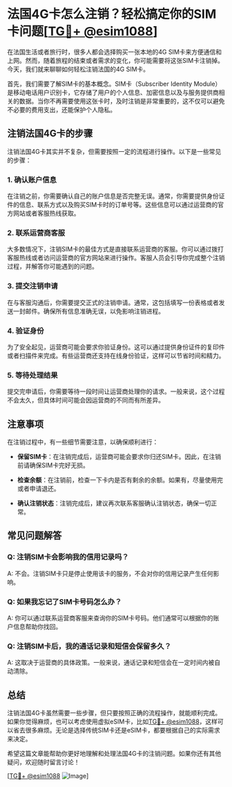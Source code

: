 # 法国4G卡怎么注销？轻松搞定你的SIM卡问题[[TG💪+ @esim1088](https://t.me/s/esim1088)]

在法国生活或者旅行时，很多人都会选择购买一张本地的4G SIM卡来方便通信和上网。然而，随着旅程的结束或者需求的变化，你可能需要将这张SIM卡注销掉。今天，我们就来聊聊如何轻松注销法国的4G SIM卡。

首先，我们需要了解SIM卡的基本概念。SIM卡（Subscriber Identity Module）是移动电话用户识别卡，它存储了用户的个人信息、加密信息以及与服务提供商相关的数据。当你不再需要使用这张卡时，及时注销是非常重要的，这不仅可以避免不必要的费用支出，还能保护个人隐私。

## 注销法国4G卡的步骤

注销法国4G卡其实并不复杂，但需要按照一定的流程进行操作。以下是一些常见的步骤：

### 1. 确认账户信息

在注销之前，你需要确认自己的账户信息是否完整无误。通常，你需要提供身份证件的信息、联系方式以及购买SIM卡时的订单号等。这些信息可以通过运营商的官方网站或者客服热线获取。

### 2. 联系运营商客服

大多数情况下，注销SIM卡的最佳方式是直接联系运营商的客服。你可以通过拨打客服热线或者访问运营商的官方网站来进行操作。客服人员会引导你完成整个注销过程，并解答你可能遇到的问题。

### 3. 提交注销申请

在与客服沟通后，你需要提交正式的注销申请。通常，这包括填写一份表格或者发送一封邮件。确保所有信息准确无误，以免影响注销进程。

### 4. 验证身份

为了安全起见，运营商可能会要求你验证身份。这可以通过提供身份证件的复印件或者扫描件来完成。有些运营商还支持在线身份验证，这样可以节省时间和精力。

### 5. 等待处理结果

提交完申请后，你需要等待一段时间让运营商处理你的请求。一般来说，这个过程不会太久，但具体时间可能会因运营商的不同而有所差异。

## 注意事项

在注销过程中，有一些细节需要注意，以确保顺利进行：

- **保留SIM卡**：在注销完成后，运营商可能会要求你归还SIM卡。因此，在注销前请确保SIM卡完好无损。
  
- **检查余额**：在注销前，检查一下卡内是否有剩余的余额。如果有，尽量使用完或者申请退还。

- **确认注销状态**：注销完成后，建议再次联系客服确认注销状态，确保一切正常。

## 常见问题解答

### Q: 注销SIM卡会影响我的信用记录吗？

A: 不会。注销SIM卡只是停止使用该卡的服务，不会对你的信用记录产生任何影响。

### Q: 如果我忘记了SIM卡号码怎么办？

A: 你可以通过联系运营商客服来查询你的SIM卡号码。他们通常可以根据你的账户信息帮助你找回。

### Q: 注销SIM卡后，我的通话记录和短信会保留多久？

A: 这取决于运营商的具体政策。一般来说，通话记录和短信会在一定时间内被自动清除。

## 总结

注销法国4G卡虽然需要一些步骤，但只要按照正确的流程操作，就能顺利完成。如果你觉得麻烦，也可以考虑使用虚拟eSIM卡，比如[TG💪+ @esim1088](https://t.me/s/esim1088)，这样可以省去很多麻烦。无论是选择传统SIM卡还是eSIM卡，都要根据自己的实际需求来决定。

希望这篇文章能帮助你更好地理解和处理法国4G卡的注销问题。如果你还有其他疑问，欢迎随时留言讨论！

[[TG💪+ @esim1088](https://t.me/s/esim1088) ![Image](https://i.postimg.cc/4NQfJmqS/Snipaste-2025-05-13-00-14-12.png)]